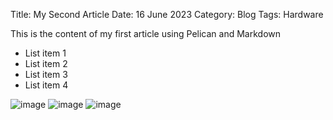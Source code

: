 Title: My Second Article
Date: 16 June 2023
Category: Blog
Tags: Hardware

This is the content of my first article using Pelican and Markdown

- List item 1
- List item 2
- List item 3
- List item 4

![image](path/to/image.jpg)
![image](path/to/image.jpg)
![image](path/to/image.jpg)
